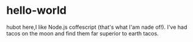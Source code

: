# hello-world

hubot here,I like Node.js coffescript (that's what I'am nade of!).
I've had tacos on the moon and  find them far superior to earth tacos. 
